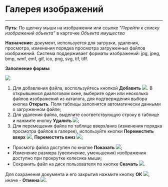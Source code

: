 ﻿# Галерея изображений
___

**Путь:** По щелчку мыши на изображении или ссылке *"Перейти к списку изображений объекта"* в карточке *Объекта имущества*

**Назначение:** документ, используется для загрузки, удаления, просмотра, изменения порядка просмотра загруженных файлов изображений.
Система поддерживает форматы изображений: jpg, jpeg, bmp, wmf, emf, gif, ico, png, svg, tif, tiff. 

**Заполнение формы:**

![](topic:.AddFiles.Screenshot_20013.jpg)

1. Для добавления файла, воспользуйтесь кнопкой **Добавить** ![](topic:Com.AddFiles.Buttons.Btn_Add_mini.png).
В открывшемся диалоговом окне, выберите один или несколько файлов изображений из каталога, для подтверждения выбора кнопка **Открыть**.
Поля таблицы заполнятся автоматически данными о загруженном файле;
2. Для удаления файла, выделите соответствующую строку в таблице и нажмите кнопку **Удалить** ![](topic:Com.AddFiles.Buttons.Btn_Del_mini.png);
3. Для перемещения файла по таблице вверх/вниз (изменения порядка просмотра файлов в галерее), используйте кнопки **Переместить вверх** ![](topic:Com.AddFiles.Buttons.Btn_Up_mini.png),
**Переместить вниз** ![](topic:Com.AddFiles.Buttons.Btn_Down_mini.png);
* Просмотр файла доступен по кнопке **Показать** ![](topic:Com.AddFiles.Buttons.Btn_View_mini.png);
* Изменение размера (увеличение, уменьшения) изображения доступно при прокрутке колесика мыши;
* Сохранить файл на диск пользователя по кнопке **Скачать** ![](topic:Com.AddFiles.Buttons.Btn_Upload_mini.png).

Для сохранения документа и его закрытия нажмите кнопку **ОК** ![](topic:Com.AddFiles.Buttons.Btn_OK_.png), иначе  -  **Отмена** ![](topic:Com.AddFiles.Buttons.Btn_CloseCancel.png).



















